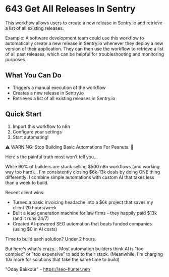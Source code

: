 # 643 Get All Releases In Sentry

This workflow allows users to create a new release in Sentry.io and retrieve a list of all existing releases.

Example: A software development team could use this workflow to automatically create a new release in Sentry.io whenever they deploy a new version of their application. They can then use the workflow to retrieve a list of all past releases, which can be helpful for troubleshooting and monitoring purposes.

## What You Can Do
- Triggers a manual execution of the workflow
- Creates a new release in Sentry.io
- Retrieves a list of all existing releases in Sentry.io

## Quick Start
1. Import this workflow to n8n
2. Configure your settings
3. Start automating!

⚠️ WARNING: Stop Building Basic Automations For Peanuts. 🚫

Here's the painful truth most won't tell you...

While 90% of builders are stuck selling $500 n8n workflows (and working way too hard)...
I'm consistently closing $6k-13k deals by doing ONE thing differently:
I combine simple automations with custom AI that takes less than a week to build.

Recent client wins:
* Turned a basic invoicing headache into a $6k project that saves my client 20 hours/week
* Built a lead generation machine for law firms - they happily paid $13k (and it runs 24/7)
* Created AI-powered SEO automation that beats funded companies (using $0 in AI costs)

Time to build each solution? Under 2 hours.

But here's what's crazy...
Most automation builders think AI is "too complex" or "too expensive" to add to their stack.
(Meanwhile, I'm charging 10x more for solutions that take the same time to build)

"Oday Bakkour" - https://seo-hunter.net/
